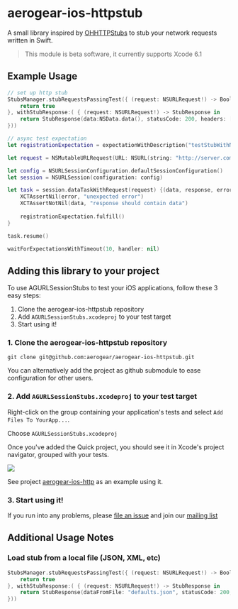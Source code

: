 # aerogear-ios-httpstub

A small library inspired by [OHHTTPStubs](https://github.com/AliSoftware/OHHTTPStubs) to stub your network requests written in Swift.

> This module is beta software, it currently supports Xcode 6.1

## Example Usage

```swift
// set up http stub
StubsManager.stubRequestsPassingTest({ (request: NSURLRequest!) -> Bool in
    return true
}, withStubResponse:( { (request: NSURLRequest!) -> StubResponse in
    return StubResponse(data:NSData.data(), statusCode: 200, headers: ["Content-Type" : "text/json"])
}))

// async test expectation
let registrationExpectation = expectationWithDescription("testStubWithNSURLSessionDefaultConfiguration");

let request = NSMutableURLRequest(URL: NSURL(string: "http://server.com"))

let config = NSURLSessionConfiguration.defaultSessionConfiguration()
let session = NSURLSession(configuration: config)

let task = session.dataTaskWithRequest(request) {(data, response, error) in
    XCTAssertNil(error, "unexpected error")
    XCTAssertNotNil(data, "response should contain data")
    
    registrationExpectation.fulfill()
}

task.resume()

waitForExpectationsWithTimeout(10, handler: nil)
```
## Adding this library to your project
To use AGURLSessionStubs to test your iOS applications, follow these 3 easy steps:

1. Clone the aerogear-ios-httpstub repository
2. Add `AGURLSessionStubs.xcodeproj` to your test target
3. Start using it!

### 1. Clone the aerogear-ios-httpstub repository

```
git clone git@github.com:aerogear/aerogear-ios-httpstub.git
```
You can alternatively add the project as github submodule to ease configuration for other users. 

### 2. Add `AGURLSessionStubs.xcodeproj` to your test target

Right-click on the group containing your application's tests and
select `Add Files To YourApp...`.

Choose `AGURLSessionStubs.xcodeproj`

Once you've added the Quick project, you should see it in Xcode's project
navigator, grouped with your tests.

![](AGURLSessionStubs_usage.png)

See project [aerogear-ios-http](https://github.com/aerogear/aerogear-ios-http) as an example using it.

### 3. Start using it!

If you run into any problems, please [file an issue](http://issues.jboss.org/browse/AEROGEAR) and join our [mailing list](https://lists.jboss.org/mailman/listinfo/aerogear-dev)


## Additional Usage Notes

### Load stub from a local file (JSON, XML, etc)
```swift
StubsManager.stubRequestsPassingTest({ (request: NSURLRequest!) -> Bool in
	return true
}, withStubResponse:( { (request: NSURLRequest!) -> StubResponse in
	return StubResponse(dataFromFile: "defaults.json", statusCode: 200, headers: ["Content-Type" : "text/json"])
}))
```